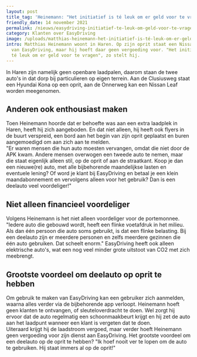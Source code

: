 ```yaml
---
layout: post
title_tag: 'Heinemann: "Het initiatief is té leuk om er geld voor te vragen!"'
friendly_date: 14 november 2021
permalink: /nieuws/easydriving-initiatief-te-leuk-om-geld-voor-te-vragen
category: Klanten over EasyDriving
image: /uploads/matthias-heinemann-het-initiatief-is-té-leuk-om-er-geld-voor-te-vragen-nissan-leaf-van-easydriving.jpg
intro: Matthias Heinemann woont in Haren. Op zijn oprit staat een Nissan Leaf
  van EasyDriving, maar hij hoeft daar geen vergoeding voor. "Het initiatief is
  té leuk om er geld voor te vragen", zo stelt hij.
---
```

In Haren zijn namelijk geen openbare laadpalen, daarom staan de twee auto's in dat dorp bij particulieren op eigen terrein. Aan de Clusiusweg staat een Hyundai Kona op een oprit, aan de Onnerweg kan een Nissan Leaf worden meegenomen.

## Anderen ook enthousiast maken

Toen Heinemann hoorde dat er behoefte was aan een extra laadplek in Haren, heeft hij zich aangeboden. En dat niet alleen, hij heeft ook flyers in de buurt verspreid, een bord aan het begin van zijn oprit geplaatst en buren aangemoedigd om aan zich aan te melden.\
"Er waren mensen die hun auto moesten vervangen, omdat die niet door de APK kwam. Andere mensen overwogen een tweede auto te nemen, maar die staat eigenlijk alleen stil, op de oprit of aan de straatkant. Koop je dan een nieuwe(re) auto, met alle bijbehorende maandelijkse lasten en eventuele lening? Of word je klant bij EasyDriving en betaal je een klein maandabonnement en vervolgens alleen voor het gebruik? Dan is een deelauto veel voordeliger!"

## Niet alleen financieel voordeliger

Volgens Heinemann is het niet alleen voordeliger voor de portemonnee. "Iedere auto die gebouwd wordt, heeft een flinke voetafdruk in het milieu. Als dan één persoon die auto soms gebruikt, is dat een flinke belasting. Bij een deelauto zijn er meerdere personen en zelfs meerdere gezinnen die één auto gebruiken. Dat scheelt enorm." EasyDriving heeft ook alleen elektrische auto's, wat een nog veel minder grote uitstoot van CO2 met zich meebrengt.

## Grootste voordeel om deelauto op oprit te hebben

Om gebruik te maken van EasyDriving kan een gebruiker zich aanmelden, waarna alles verder via de bijbehorende app verloopt. Heinemann hoeft geen klanten te ontvangen, of sleuteloverdracht te doen. Wel zorgt hij ervoor dat de auto regelmatig een schoonmaakbeurt krijgt en hij zet de auto aan het laadpunt wanneer een klant is vergeten dat te doen.\
Uiteraard krijgt hij de laadstroom vergoed, maar verder hoeft Heinemann geen vergoeding voor zijn dienst aan EasyDriving. Het grootste voordeel om een deelauto op de oprit te hebben? "Ik hoef nooit ver te lopen om de auto te gebruiken. Hij staat immers al op de oprit!"